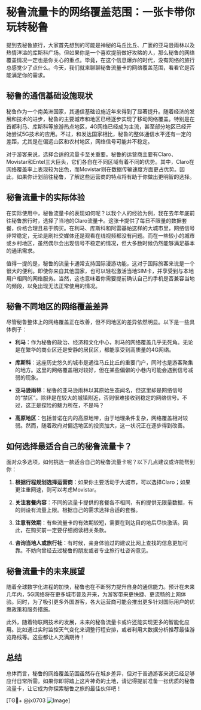 # 秘鲁流量卡的网络覆盖范围：一张卡带你玩转秘鲁

提到去秘鲁旅行，大家首先想到的可能是神秘的马丘比丘、广袤的亚马逊雨林以及热情洋溢的库斯科广场。但如果你是一个喜欢提前做好攻略的人，那么秘鲁的网络覆盖情况一定也是你关心的重点。毕竟，在这个信息爆炸的时代，没有网络的旅行总感觉少了点什么。今天，我们就来聊聊秘鲁流量卡的网络覆盖范围，看看它是否能满足你的需求。

## 秘鲁的通信基础设施现状

秘鲁作为一个南美洲国家，其通信基础设施近年来得到了显著提升。随着经济的发展和技术的进步，秘鲁的主要城市和地区已经逐步实现了移动网络覆盖。特别是在首都利马、库斯科等旅游热点地区，4G网络已经成为主流，甚至部分地区已经开始尝试5G技术的应用。不过，和发达国家相比，秘鲁的整体通信水平还有一定的差距，尤其是在偏远山区和农村地区，网络信号可能并不稳定。

对于游客来说，选择合适的流量卡至关重要。秘鲁的运营商主要有Claro、Movistar和Entel三大巨头，它们各自在不同区域有着不同的优势。其中，Claro在网络覆盖率上表现较为出色，而Movistar则在数据传输速度方面更占优势。因此，如果你计划前往秘鲁，了解这些运营商的特点将有助于你做出更明智的选择。

## 秘鲁流量卡的实际体验

在实际使用中，秘鲁流量卡的表现如何呢？以我个人的经验为例，我在去年年底前往秘鲁旅行时，选择了当地的Claro流量卡。这张卡提供了每日不限量的数据套餐，价格合理且易于购买。在利马、库斯科和阿雷基帕这样的大城市里，网络信号非常稳定，无论是刷社交媒体还是观看在线视频都没有问题。而在一些较小的城市或乡村地区，虽然偶尔会出现信号不稳定的情况，但大多数时候仍然能够满足基本的通讯需求。

值得一提的是，秘鲁的流量卡通常支持国际漫游功能，这对于国际旅客来说是一个很大的便利。即使你来自其他国家，也可以轻松激活当地SIM卡，并享受到与本地用户相同的网络服务。当然，这也意味着你需要提前确认自己的手机是否兼容当地的频段，以免出现无法正常使用的情况。

## 秘鲁不同地区的网络覆盖差异

尽管秘鲁整体上的网络覆盖正在改善，但不同地区的差异依然明显。以下是一些具体例子：

- **利马**：作为秘鲁的政治、经济和文化中心，利马的网络覆盖几乎无死角。无论是在繁华的商业区还是安静的居民区，都能享受到高质量的4G网络。
  
- **库斯科**：这座历史悠久的城市是通往马丘比丘的重要门户，同时也是游客聚集的地方。这里的网络覆盖相对较好，但在某些偏僻的小巷内可能会遇到信号减弱的现象。

- **亚马逊雨林**：秘鲁的亚马逊雨林以其原始生态闻名，但这里却是网络信号的“禁区”。除非是在较大的城镇附近，否则很难接收到稳定的网络信号。不过，这正是探险的魅力所在，不是吗？

- **高原地区**：包括普诺在内的高原地带，由于地理条件复杂，网络覆盖相对较弱。然而，随着政府对偏远地区的投资加大，这一状况正在逐步得到改善。

## 如何选择最适合自己的秘鲁流量卡？

面对众多选项，如何挑选一款适合自己的秘鲁流量卡呢？以下几点建议或许能帮到你：

1. **根据行程规划选择运营商**：如果你主要活动于大城市，可以选择Claro；如果更注重网速，则可以考虑Movistar。

2. **关注套餐内容**：不同的流量卡提供的套餐各不相同，有的提供无限量数据，有的则设有流量上限。根据自己的需求选择合适的套餐。

3. **注意有效期**：有些流量卡的有效期较短，需要在到达目的地后尽快激活。因此，在购买前一定要仔细阅读相关条款。

4. **咨询当地人或旅行社**：有时候，亲身体验过的建议比网上查找的信息更加可靠。不妨向曾经去过秘鲁的朋友或者专业旅行社咨询意见。

## 秘鲁流量卡的未来展望

随着全球数字化进程的加快，秘鲁也在不断努力提升自身的通信能力。预计在未来几年内，5G网络将在更多城市普及开来，为游客带来更快捷、更流畅的上网体验。同时，为了吸引更多外国游客，各大运营商可能会推出更多针对国际用户的优惠政策和服务措施。

此外，随着物联网技术的发展，未来的秘鲁流量卡或许还能实现更多的智能化应用。比如通过实时监控天气变化来调整行程安排，或者利用大数据分析推荐最佳游览路线等。这些都让人充满期待！

## 总结

总体而言，秘鲁的网络覆盖范围虽然存在城乡差异，但对于普通游客来说已经足够应付日常所需。如果你即将踏上这片神奇的土地，请记得提前准备一张优质的秘鲁流量卡，让它成为你探索秘鲁之旅的最佳伙伴吧！

[TG💪+ @jx0703 ![Image](https://github.com/user-attachments/assets/dbca1d08-cadb-493c-b0ec-ad6f7a83f270)]